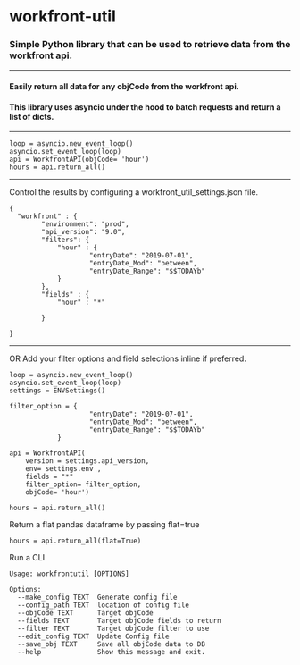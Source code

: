 # workfront-util
### Simple Python library that can be used to retrieve data from the workfront api. 
---

#### Easily return all data for any objCode from the workfront api. 
#### This library uses asyncio under the hood to batch requests and return a list of dicts. 
---
```
loop = asyncio.new_event_loop()
asyncio.set_event_loop(loop)
api = WorkfrontAPI(objCode= 'hour')
hours = api.return_all()
```
---
Control the results by configuring a workfront_util_settings.json file.  

```
{
  "workfront" : {
        "environment": "prod", 
        "api_version": "9.0", 
        "filters": {
            "hour" : {
                    "entryDate": "2019-07-01", 
                    "entryDate_Mod": "between", 
                    "entryDate_Range": "$$TODAYb"          
            }
        }, 
        "fields" : {
            "hour" : "*"

        }

}
```
---
OR Add your filter options and field selections inline if preferred. 

```
loop = asyncio.new_event_loop()
asyncio.set_event_loop(loop)
settings = ENVSettings()

filter_option = {
                    "entryDate": "2019-07-01", 
                    "entryDate_Mod": "between", 
                    "entryDate_Range": "$$TODAYb"          
            }
            
api = WorkfrontAPI(
    version = settings.api_version,
    env= settings.env ,
    fields = "*"
    filter_option= filter_option, 
    objCode= 'hour')

hours = api.return_all()

```

Return a flat pandas dataframe by passing flat=true

```
hours = api.return_all(flat=True)
```


Run a CLI 

```
Usage: workfrontutil [OPTIONS]

Options:
  --make_config TEXT  Generate config file
  --config_path TEXT  location of config file
  --objCode TEXT      Target objCode
  --fields TEXT       Target objCode fields to return
  --filter TEXT       Target objCode filter to use
  --edit_config TEXT  Update Config file
  --save_obj TEXT     Save all objCode data to DB
  --help              Show this message and exit.

```





